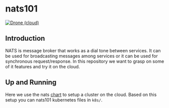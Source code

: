 # nats101
[![Drone (cloud)](https://img.shields.io/drone/build/1995parham/nats101.svg?style=flat-square)](https://cloud.drone.io/1995parham/nats101)

## Introduction
NATS is message broker that works as a dial tone between services.
It can be used for broadcasting messages among services or it can be used for synchronous request/response.
In this repository we want to grasp on some of it features and try it on the cloud.

## Up and Running
Here we use the nats [chart](https://github.com/nats-io/k8s/tree/master/helm/charts)
to setup a cluster on the cloud. Based on this setup you can nats101 kubernetes files in `k8s/`.
